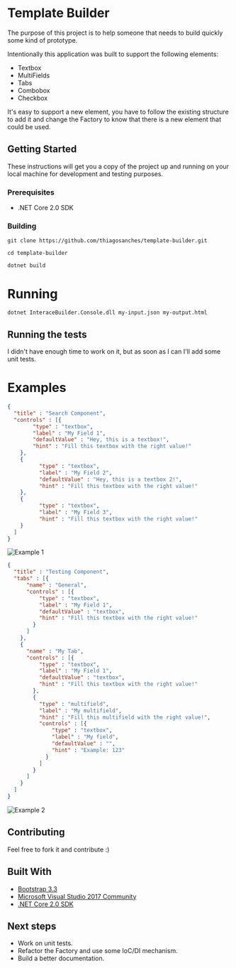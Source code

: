 # Template Builder

The purpose of this project is to help someone that needs to build quickly some kind of prototype.

Intentionally this application was built to support the following elements:
* Textbox
* MultiFields
* Tabs
* Combobox
* Checkbox

It's easy to support a new element, you have to follow the existing structure to add it and change the Factory to know that there is a new element that could be used.

## Getting Started

These instructions will get you a copy of the project up and running on your local machine for development and testing purposes.

### Prerequisites

* .NET Core 2.0 SDK

### Building

`git clone https://github.com/thiagosanches/template-builder.git`

`cd template-builder`

`dotnet build`

# Running

```
dotnet InteraceBuilder.Console.dll my-input.json my-output.html
```

## Running the tests

I didn't have enough time to work on it, but as soon as I can I'll add some unit tests.

# Examples
```json
{
  "title" : "Search Component",
  "controls" : [{
        "type" : "textbox",
        "label" : "My Field 1",
        "defaultValue" : "Hey, this is a textbox!",
        "hint" : "Fill this textbox with the right value!"
    },
    {
          "type" : "textbox",
          "label" : "My Field 2",
          "defaultValue" : "Hey, this is a textbox 2!",
          "hint" : "Fill this textbox with the right value!"
    },
    {
          "type" : "textbox",
          "label" : "My Field 3",
          "hint" : "Fill this textbox with the right value!"
    }
  ]
}
```

![Example 1](https://github.com/thiagosanches/template-builder/blob/master/Help/example1.PNG)

```json
{
  "title" : "Testing Component",
  "tabs" : [{
      "name" : "General",
      "controls" : [{
          "type" : "textbox",
          "label" : "My Field 1",
          "defaultValue" : "textbox",
          "hint" : "Fill this textbox with the right value!"
        }
      ]
    },
    {
      "name" : "My Tab",
      "controls" : [{
          "type" : "textbox",
          "label" : "My Field 1",
          "defaultValue" : "textbox",
          "hint" : "Fill this textbox with the right value!"
        },
        {
          "type" : "multifield",
          "label" : "My multifield",
          "hint" : "Fill this multifield with the right value!",
          "controls" : [{
              "type" : "textbox",
              "label" : "My field",
              "defaultValue" : "",
              "hint" : "Example: 123"
            }
          ]
        }
      ]
    }
  ]
}
```

![Example 2](https://github.com/thiagosanches/template-builder/blob/master/Help/example2.PNG)

## Contributing
Feel free to fork it and contribute :)

## Built With
* [Bootstrap 3.3](http://bootstrapdocs.com/v3.3.0/docs/getting-started/)
* [Microsoft Visual Studio 2017 Community](https://www.visualstudio.com/downloads/)
* [.NET Core 2.0 SDK](https://github.com/dotnet/core)

## Next steps
* Work on unit tests.
* Refactor the Factory and use some IoC/DI mechanism.
* Build a better documentation.
